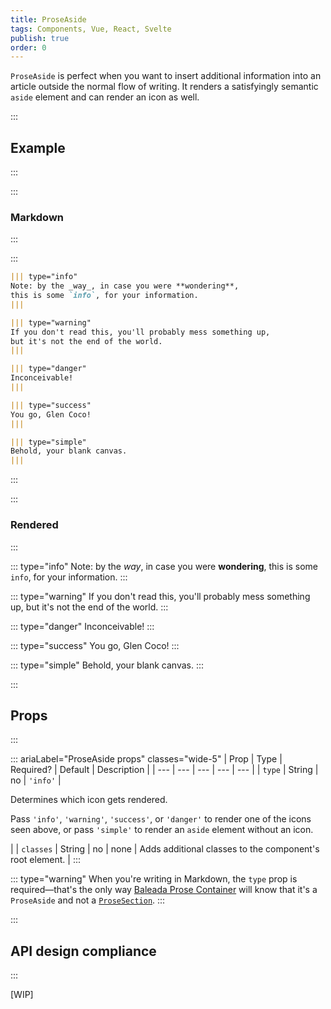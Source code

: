 ```yaml
---
title: ProseAside
tags: Components, Vue, React, Svelte
publish: true
order: 0
---
```


`ProseAside` is perfect when you want to insert additional information into an article outside the normal flow of writing. It renders a satisfyingly semantic `aside` element and can render an icon as well.

:::
## Example
:::

:::
### Markdown
:::

:::
```md
||| type="info"
Note: by the _way_, in case you were **wondering**,
this is some `info`, for your information.
|||

||| type="warning"
If you don't read this, you'll probably mess something up,
but it's not the end of the world.
|||

||| type="danger"
Inconceivable!
|||

||| type="success"
You go, Glen Coco!
|||

||| type="simple"
Behold, your blank canvas.
|||
```
:::

:::
### Rendered
:::


::: type="info"
Note: by the _way_, in case you were **wondering**, this is some `info`, for your information.
:::

::: type="warning"
If you don't read this, you'll probably mess something up, but it's not the end of the world.
:::

::: type="danger"
Inconceivable!
:::

::: type="success"
You go, Glen Coco!
:::

::: type="simple"
Behold, your blank canvas.
:::


:::
## Props
:::

::: ariaLabel="ProseAside props" classes="wide-5"
| Prop | Type | Required? | Default | Description |
| --- | --- | --- | --- | --- |
| `type` | String | no | `'info'` | <p>Determines which icon gets rendered.</p><p>Pass `'info'`, `'warning'`, `'success'`, or `'danger'` to render one of the icons seen above, or pass `'simple'` to render an `aside` element without an icon.</p> |
| `classes` | String | no | none | Adds additional classes to the component's root element. |
:::

::: type="warning"
When you're writing in Markdown, the `type` prop is required—that's the only way [Baleada Prose Container](/docs/prose-container) will know that it's a `ProseAside` and not a [`ProseSection`](/docs/prose/components/section).
:::


:::
## API design compliance
:::

[WIP]

<!-- ::: ariaLabel="A table showing ProseAside's API design compliance"  classes="wide-1 wide-3"
| Spec | Compliance status | Notes |
| --- | --- | --- |
::: -->